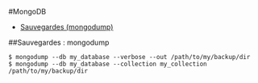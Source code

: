 #MongoDB

* [Sauvegardes (mongodump)](#backups)

##<a href="backups"></a>Sauvegardes : mongodump

```
$ mongodump --db my_database --verbose --out /path/to/my/backup/dir
$ mongodump --db my_database --collection my_collection /path/to/my/backup/dir
```
